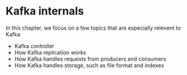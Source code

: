 # Kafka internals

In this chapter, we focus on a few topics that are especially relevent to Kafka

- Kafka controller
- How Kafka replication works
- How Kafka handles requests from producers and consumers
- How Kafka handles storage, such as file format and indexes